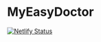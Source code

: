 # MyEasyDoctor
[![Netlify Status](https://api.netlify.com/api/v1/badges/035b2570-27dd-4948-b8be-08f7ed5df5ae/deploy-status)](https://app.netlify.com/sites/myeasydoctor/deploys)